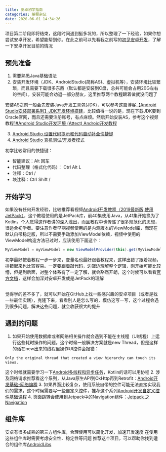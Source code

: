 ```yaml
---
title: 安卓初学指南
categories: 编程杂记
date: 2020-06-01 14:34:26
---
```

项目第二阶段即将结束，这段时间遇到挺多坑的，所以整理了一下经验，如果你想尝试安卓开发，希望能帮到你。在此之前可以先看我之前写的[初见安卓开发](https://aaronlinv.github.io/2020/03/30/android-note/)，了解一下安卓开发目前的情况

## 预先准备
1. 需要熟悉Java基础语法
2. 安装开发环境（JDK、AndroidStudio(简称AS)、虚拟机等），安装环境比较繁琐，而且需要下载很多东西（默认都是安装到C盘，总共可能会占用20G左右的空间）。安装可能会劝退一部分朋友，这里推荐两个教程跟着做就没问题了

安装AS之前一般会先安装Java开发工具包(JDK)，可以参考这篇博客[【Android Studio安装部署系列】JDK开发环境搭建](https://www.cnblogs.com/whycxb/p/9032559.html)，比较值得一说的是，现在下载JDK要到Oracle官网，而且还需要注册账号，有点麻烦。然后开始安装AS，参考这个视频教程[1#Android Studio开发环境 (Attect) Android开发教程](https://www.bilibili.com/video/BV18b411H7Fr)

3. [Android Studio 设置代码提示和代码自动补全快捷键](https://blog.csdn.net/wyf2017/article/details/81355414) 
4. [Android Studio 真机测试/开发者模式](https://www.cnblogs.com/zlc364624/p/10704980.html)

初学比较常用的快捷键：
- 智能建议：Alt 回车
- 代码整理（格式化代码）： Ctrl Alt L
- 注释：Ctrl /
- 块注释：Ctrl Shift /

## 开始学习
如果没有任何开发经验，比较推荐看视频[Android开发教程（2019最新版,使用JetPack）](https://www.bilibili.com/video/av50954019)，这个教程使用的是JetPack库，前40集使用Java，从41集开始换为了Kotlin。个人觉得这作者讲的深入浅出，而且教程中也传递了很多规范化的思想，很适合初学者。要注意作者早期视频使用的是内测版本的ViewModel库，而现在默认自带稳定版，所以不需要手动添加ViewModel依赖，视频中使用的ViewModel构造方法已过时，应该使用下面这个：
``` java
MyViewModel = myViewModel = new ViewModelProvider(this).get(MyViewModel.class);
```

初学最好按着教程一步一步来，变量名也最好跟着教程来，这样出错了跟着视频，排错起来也比较容易。一定要跟着敲代码，边敲边理解整个逻辑，刚开始可能比较懵，但是到后面，对整个体系有了一定了解，就会豁然开朗，这个时候可以看看[官方文档](https://developer.android.com/guide)，这样会加深对安卓开发或是JetPack的理解

<br>觉得学的差不多了，就可以开始在GitHub上找一些感兴趣的安卓项目（或者是找一些最佳实践），克隆下来，看看别人是怎么写的，模仿这写一写，这个过程会遇到很多问题，解决这些问题，就会收获很大的提升

## 遇到的问题
1. 如果开始使用数据库或者网络相关操作就会遇到不能在主线程（UI线程）上运行这些耗时操作的问题，这个时候一般解决方案就是new Thread，但是这样的话在new出来的线程里操作UI控件会报错：
```
Only the original thread that created a view hierarchy can touch its views.
```
这个时候就需要学习一下[Android多线程和异步任务](https://www.bilibili.com/video/BV1m4411r73w)，Kotlin的话可以用协程
2. 涉及网络请求推荐看这个系列，从Java原生API到OkHttp再到Retrofit：[Android开发基础-网络编程](https://www.bilibili.com/video/BV1TJ411v75g)
3. 如果界面比较复杂，使用系统自带的控件可能无法直接实现我们的需求，这个时候需要写一些自定义控件，推荐这个系列[Android开发自定义控件基础课程](https://www.bilibili.com/video/BV1CZ4y1p7n5)
4. 页面跳转会使用到Jetpack中的Navigation组件：[Jetpack 之 Navigation](https://www.duanyitao.com/2019/03/31/Jetpack-%E4%B9%8B-Navigation/)

## 组件库
安卓有很多成熟的第三方组件库，合理使用可以简化开发，加速开发速度
在使用这些组件库时需要考虑安全性、稳定性等问题
推荐这个项目，可以帮助你找到适合的组件库[AndroidLibs](https://github.com/XXApple/AndroidLibs)